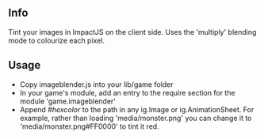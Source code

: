 Info
----
Tint your images in ImpactJS on the client side. Uses the 'multiply' blending mode to colourize each pixel.

Usage
-----

- Copy imageblender.js into your lib/game folder
- In your game's module, add an entry to the require section for the module 'game.imageblender'
- Append *#hexcolor* to the path in any ig.Image or ig.AnimationSheet. For example, rather than loading 'media/monster.png' you can change it to 'media/monster.png#FF0000' to tint it red.

